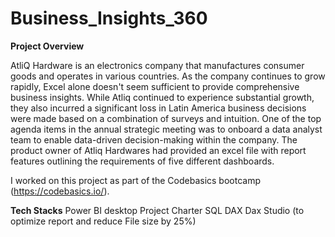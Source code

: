 # Business_Insights_360

**Project Overview**

AtliQ Hardware is an electronics company that manufactures consumer goods and operates in various countries. As the company continues to grow rapidly, Excel alone doesn't seem sufficient to provide comprehensive business insights. While Atliq continued to experience substantial growth, they also incurred a significant loss in Latin America business decisions were made based on a combination of surveys and intuition. One of the top agenda items in the annual strategic meeting was to onboard a data analyst team to enable data-driven decision-making within the company. The product owner of Atliq Hardwares had provided an excel file with report features outlining the requirements of five different dashboards.

I worked on this project as part of the Codebasics bootcamp (https://codebasics.io/).

**Tech Stacks**
Power BI desktop
Project Charter
SQL
DAX
Dax Studio (to optimize report and reduce File size by 25%)
